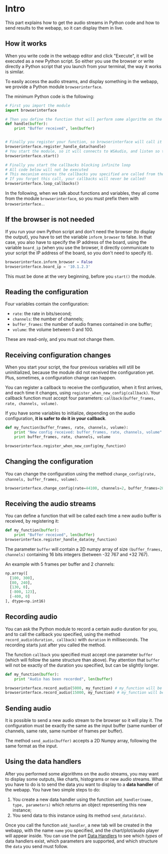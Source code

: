 # Intro

This part explains how to get the audio streams in Python code and how to send results to the webapp, so it can display them in live.

## How it works

When you write code in the webapp editor and click "Execute", it will be executed as a new Python script.
So either you use the browser or write directly a Python script that you launch from your terminal, the way it works is similar.

To easily access the audio streams, and display something in the webapp, we provide a Python module `browserinterface`.

The minimum Python code is the following:

```python
# First you import the module
import browserinterface

# Then you define the function that will perform some algorithm on the audio streams
def handle(buffer):
    print "Buffer received", len(buffer)


# Finally you register your function, so browserinterface will call it every time a new audio buffer is received,
browserinterface.register_handle_data(handle)
# You start the module, so it will connects to WSAudio, and listen so the browser will be able to connect
browserinterface.start()

# Finally you start the callbacks blocking infinite loop
# All code below will not be executed
# This mecanism ensures the callbacks you specified are called from the main thread
# If you forget this call, your callbacks will never be called!
browserinterface.loop_callbacks()
```

In the following, when we talk about functions and variables, they all come from the module `browserinterface`, so you must prefix them with `browserinterface.`.


## If the browser is not needed

If you run your own Python script and don't need the browser (to display the output), you have to set the variable `inform_browser` to false.
In that case, you also have to specify the IP address of the board, using the variable `board_ip` (when you use the browser, it directly communicate to your script the IP address of the board, so you don't need to specify it).

```python
browserinterface.inform_browser = False
browserinterface.board_ip = '10.1.2.3'
```

This must be done at the very beginning, before you `start()` the module.


## Reading the configuration

Four variables contain the configuration:

* `rate`: the rate in bits/second;
* `channels`: the number of channels;
* `buffer_frames`: the number of audio frames contained in one buffer;
* `volume`: the volume between 0 and 100.

These are read-only, and you must not change them.


## Receiving configuration changes

When you start your script, the four previous variables will still be uninitialized, because the module did not received the configuration yet.
Plus, sometimes, a configuration change can happen.

You can register a callback to receive the configuration, when it first arrives, and each time it changes, using `register_when_new_config(callback)`.
Your callback function must accept four parameters: `callback(buffer_frames, rate, channels, volume)`.

If you have some variables to initialize, depending on the audio configuration, **it is safer to do it in your callback**.

```python
def my_function(buffer_frames, rate, channels, volume):
    print "New config received: buffer_frames, rate, channels, volume"
    print buffer_frames, rate, channels, volume

browserinterface.register_when_new_config(my_function)
```


## Changing the configuration

You can change the configuration using the method `change_config(rate, channels, buffer_frames, volume)`.

```python
browserinterface.change_config(rate=44100, channels=2, buffer_frames=2048, volume=90)
```


## Receiving the audio streams

You can define a function that will be called each time a new audio buffer is received, by registering it:
```python
def my_function(buffer):
    print "Buffer received", len(buffer)
browserinterface.register_handle_data(my_function)
```

The parameter `buffer` will contain a 2D numpy array of size `(buffer_frames, channels)` containing 16 bits integers (between -32 767 and +32 767).

An example with 5 frames per buffer and 2 channels:

```python
np.array([
  [100, 300],
  [80, 240],
  [130, 0],
  [-800, 123],
  [-400, 0]
], dtype=np.int16)
```


## Recording audio

You can ask the Python module to record a certain audio duration for you, and to call the callback you specified, using the method `record_audio(duration, callback)` with `duration` in milliseconds.
The recording starts just after you called the method.

The function `callback` you specified must accept one parameter `buffer` (which will follow the same structure than above).
Pay attention that `buffer` will not be exactly of the duration you specified, but can be slightly longer.

```python
def my_function(buffer):
    print "Audio has been recorded", len(buffer)

browserinterface.record_audio(5000, my_function) # my_function will be called after 5 seconds
browserinterface.record_audio(15000, my_function) # my_function will be called after 15 seconds
```


## Sending audio

It is possible to send a new audio stream to the browser so it will play it.
The configuration must be exactly the same as the input buffer (same number of channels, same rate, same number of frames per buffer).

The method `send_audio(buffer)` accepts a 2D Numpy array, following the same format as the input.


## Using the data handlers

After you performed some algorithms on the audio streams, you may want to display some outputs, like charts, histograms or new audio streams.
What you have to do is to send the data you want to display to a **data handler** of the webapp.
You have two simple steps to do:

1. You create a new data handler using the function `add_handler(name, type, parameters)` which returns an object representing this new instance;
2. You send data to this instance using its method `send_data(data)`.

Once you call the function `add_handler`, a new tab will be created in the webapp, with the name `name` you specified, and the chart/plot/audio player will appear inside.
You can use the part [Data Handlers](data-handlers.md) to see which *types* of data handlers exist, which parameters are supported, and which structure the `data` you send must follow.
